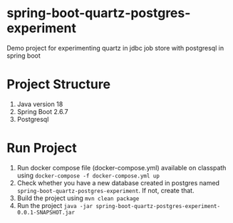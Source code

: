 # spring-boot-quartz-postgres-experiment
Demo project for experimenting quartz in jdbc job store with postgresql in spring boot

# Project Structure
1. Java version 18
2. Spring Boot 2.6.7
3. Postgresql

# Run Project
1. Run docker compose file (docker-compose.yml) available on classpath using `docker-compose -f docker-compose.yml up`
2. Check whether you have a new database created in postgres named `spring-boot-quartz-postgres-experiment`. If not, create that.
3. Build the project using `mvn clean package`
4. Run the project `java -jar spring-boot-quartz-postgres-experiment-0.0.1-SNAPSHOT.jar`
